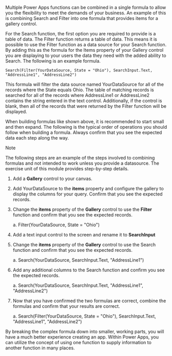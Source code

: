 Multiple Power Apps functions can be combined in a single formula to
allow you the flexibility to meet the demands of your business. An
example of this is combining Search and Filter into one formula that
provides items for a gallery control.

For the Search function, the first option you are required to provide is
a table of data. The Filter function returns a table of data. This means
it is possible to use the Filter function as a data source for your
Search function. By adding this as the formula for the Items property of
your Gallery control you are displaying to your users the data they need
with the added ability to Search. The following is an example formula.

```
Search(Filter(YourDataSource, State = "Ohio"), SearchInput.Text, "AddressLine1", "AddressLine2")
```

This formula will filter the data source named YourDataSource for all of
the records where the State equals Ohio. The table of matching records
is searched for all of the records where AddressLine1 or AddressLine2
contains the string entered in the text control. Additionally, if the
control is blank, then all of the records that were returned by the
Filter function will be displayed.

When building formulas like shown above, it is recommended to start
small and then expand. The following is the typical order of operations you 
should follow when building a formula. Always confirm that you see the expected 
data each step along the way.

> [!NOTE]
> The following steps are an example of the steps involved to combining formulas and not intended to work unless you provide a datasource.
> The exercise unit of this module provides step-by-step details.

1.  Add a **Gallery** control to your canvas.

2.  Add YourDataSource to the **items** property and configure the
    gallery to display the columns for your query. Confirm that you see the
    expected records.

3.  Change the **items** property of the **Gallery** control to use the
    **Filter** function and confirm that you see the expected records.

    a.  Filter(YourDataSource, State = \"Ohio\")

4.  Add a text input control to the screen and rename it to
    **SearchInput**

5.  Change the **items** property of the **Gallery** control to use the
    Search function and confirm that you see the expected records.

    a.  Search(YourDataSource, SearchInput.Text, "AddressLine1")

6.  Add any additional columns to the Search function and confirm you
    see the expected records.

    a.  Search(YourDataSource, SearchInput.Text, "AddressLine1",
        "AddressLine2")

7.  Now that you have confirmed the two formulas are correct, combine
    the formulas and confirm that your results are correct.

    a.  Search(Filter(YourDataSource, State = \"Ohio\"),
        SearchInput.Text, \"AddressLine1\", \"AddressLine2\")

By breaking the complex formula down into smaller, working parts, you
will have a much better experience creating an app. Within Power Apps, you can
utilize the concept of using one function to supply information to
another function in many places. 
